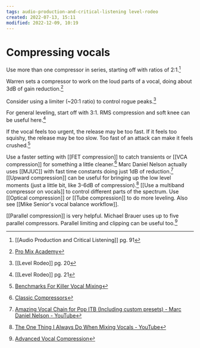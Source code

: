 ```yaml
---
tags: audio-production-and-critical-listening level-rodeo 
created: 2022-07-13, 15:11
modified: 2022-12-09, 10:19
---
```


# Compressing vocals
Use more than one compressor in series, starting off with ratios of 2:1.[^1]

Warren sets a compressor to work on the loud parts of a vocal, doing about 3dB of gain reduction.[^2]

Consider using a limiter (~20:1 ratio) to control rogue peaks.[^3]

For general leveling, start off with 3:1. RMS compression and soft knee can be useful here.[^4]

If the vocal feels too urgent, the release may be too fast. If it feels too squishy, the release may be too slow. Too fast of an attack can make it feels crushed.[^5]

Use a faster setting with [[FET compression]] to catch transients or [[VCA compression]] for something a little cleaner.[^6] Marc Daniel Nelson actually uses [[MJUC]] with fast time constants doing just 1dB of reduction.[^7] [[Upward compression]] can be useful for bringing up the low level moments (just a little bit, like 3-6dB of compression).[^8] [[Use a multiband compressor on vocals]] to control different parts of the spectrum. Use [[Optical compression]] or [[Tube compression]] to do more leveling. Also see [[Mike Senior's vocal balance workflow]].

[[Parallel compression]] is very helpful. Michael Brauer uses up to five parallel compressors. Parallel limiting and clipping can be useful too.[^9]

[^1]: [[Audio Production and Critical Listening]] pg. 91
[^2]: [Pro Mix Academy](https://dashboard.promixacademy.com/products/mixing-in-the-box-with-warren-huart/categories/3214452/posts/10724942)
[^3]: [[Level Rodeo]] pg. 20
[^4]: [[Level Rodeo]] pg. 21
[^5]: [Benchmarks For Killer Vocal Mixing](https://thehouseofkush.com/blogs/museletter/benchmarks-for-killer-vocal-mixing)
[^6]: [Classic Compressors](https://www.soundonsound.com/techniques/classic-compressors?utm_source=pocket_mylist)
[^7]: [Amazing Vocal Chain for Pop ITB (Including custom presets) - Marc Daniel Nelson - YouTube](https://www.youtube.com/watch?v=-o_MW5vifL8&t=522s)
[^8]: [The One Thing I Always Do When Mixing Vocals - YouTube](https://youtu.be/eN6JaUO_nrs)
[^9]: [Advanced Vocal Compression](https://www.soundonsound.com/techniques/advanced-vocal-compression)
